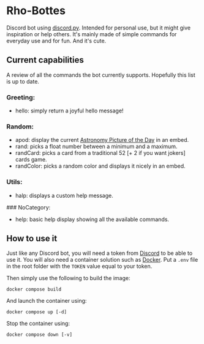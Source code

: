 # Rho-Bottes
Discord bot using [discord.py](https://discordpy.readthedocs.io/en/stable/#). Intended for personal use, but it might give inspiration or help others.
It's mainly made of simple commands for everyday use and for fun. And it's cute.

## Current capabilities
A review of all the commands the bot currently supports. Hopefully this list is up to date.

### Greeting:
  - hello: simply return a joyful hello message!

### Random:
  - apod: display the current [Astronomy Picture of the Day](https://apod.nasa.gov/apod/archivepix.html) in an embed.
  - rand: picks a float number between a minimum and a maximum.
  - randCard: picks a card from a traditional 52 [+ 2 if you want jokers] cards game.
  - randColor: picks a random color and displays it nicely in an embed.

### Utils:
  - halp: displays a custom help message.

​### NoCategory:
  - help: basic help display showing all the available commands.

## How to use it
Just like any Discord bot, you will need a token from [Discord](https://discord.com/developers/) to be able to use it. You will also need a container solution such as [Docker](https://www.docker.com/).
Put a `.env` file in the root folder with the `TOKEN` value equal to your token.

Then simply use the following to build the image:

`docker compose build`

And launch the container using:

`docker compose up [-d]` 

Stop the container using:

`docker compose down [-v]`
